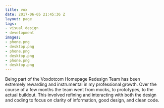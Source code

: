 ```yaml
---
title: vox
date: 2017-06-05 21:45:36 Z
layout: page
tags:
- visual design
- development
images:
- phone.png
- desktop.png
- phone.png
- desktop.png
- phone.png
- desktop.png
---
```


Being part of the Voxdotcom Homepage Redesign Team has been extremely rewarding and instrumental in my professional growth. Over the course of a few months the team went from mocks, to prototypes, to the actual buildout. This involved refining and interacting with both the design and coding to focus on clarity of information, good design, and clean code.